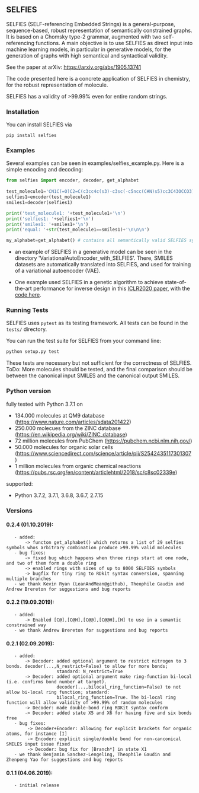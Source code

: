## SELFIES

SELFIES (SELF-referencIng Embedded Strings) is a general-purpose, sequence-based,
robust representation of semantically constrained graphs. It is based on a Chomsky
type-2 grammar, augmented with two self-referencing functions. A main objective is
to use SELFIES as direct input into machine learning models, in particular in
generative models, for the generation of graphs with high semantical and syntactical
validity.

See the paper at arXiv: https://arxiv.org/abs/1905.13741

The code presented here is a concrete application of SELFIES in chemistry, for
the robust representation of molecule. 

SELFIES has a validity of >99.99% even for entire random strings. 

### Installation
You can install SELFIES via
```
pip install selfies
```

### Examples
Several examples can be seen in examples/selfies_example.py. Here is a simple encoding and decoding:

```python
from selfies import encoder, decoder, get_alphabet  
    
test_molecule1='CN1C(=O)C2=C(c3cc4c(s3)-c3sc(-c5ncc(C#N)s5)cc3C43OCCO3)N(C)C(=O)C2=C1c1cc2c(s1)-c1sc(-c3ncc(C#N)s3)cc1C21OCCO1' # non-fullerene acceptors for organic solar cells
selfies1=encoder(test_molecule1)
smiles1=decoder(selfies1)

print('test_molecule1: '+test_molecule1+'\n')
print('selfies1: '+selfies1+'\n')
print('smiles1: '+smiles1+'\n')
print('equal: '+str(test_molecule1==smiles1)+'\n\n\n')

my_alphabet=get_alphabet() # contains all semantically valid SELFIES symbols.

```

- an example of SELFIES in a generative model can be seen in the directory 'VariationalAutoEncoder_with_SELFIES\'. There, SMILES datasets are automatically translated into SELFIES, and used for training of a variational autoencoder (VAE).

- One example used SELFIES in a genetic algorithm to achieve state-of-the-art performance for inverse design in this [ICLR2020 paper](https://arxiv.org/abs/1909.11655), with the [code here](https://github.com/aspuru-guzik-group/GA).

### Running Tests
SELFIES uses `pytest` as its testing framework. All tests can be found in the `tests/` directory.

You can run the test suite for SELFIES from your command line:

```bash
python setup.py test
```

These tests are necessary but not sufficient for the correctness of SELFIES. ToDo: More molecules should be tested, and the final comparison should be between the canonical input SMILES and the canonical output SMILES.

### Python version
fully tested with Python 3.7.1 on
- 134.000 molecules at QM9 database (https://www.nature.com/articles/sdata201422)
- 250.000 molecues from the ZINC database (https://en.wikipedia.org/wiki/ZINC_database)
- 72 million molecules from PubChem (https://pubchem.ncbi.nlm.nih.gov/)
- 50.000 molecules for organic solar cells (https://www.sciencedirect.com/science/article/pii/S2542435117301307)
- 1 million molecules from organic chemical reactions (https://pubs.rsc.org/en/content/articlehtml/2018/sc/c8sc02339e)

supported:
- Python 3.7.2, 3.7.1, 3.6.8, 3.6.7, 2.7.15



### Versions
#### 0.2.4 (01.10.2019):
       - added:
           -> functon get_alphabet() which returns a list of 29 selfies symbols whos arbitrary combination produce >99.99% valid molecules
       - bug fixes:
           -> fixed bug which happens when three rings start at one node, and two of them form a double ring
           -> enabled rings with sizes of up to 8000 SELFIES symbols
           -> bugfix for tiny ring to RDkit syntax conversion, spanning multiple branches
       - we thank Kevin Ryan (LeanAndMean@github), Theophile Gaudin and Andrew Brereton for suggestions and bug reports 

#### 0.2.2 (19.09.2019):
       - added:
           -> Enabled [C@],[C@H],[C@@],[C@@H],[H] to use in a semantic constrained way
       - we thank Andrew Brereton for suggestions and bug reports 


#### 0.2.1 (02.09.2019):
       - added:
           -> Decoder: added optional argument to restrict nitrogen to 3 bonds. decoder(...,N_restrict=False) to allow for more bonds;
                       standard: N_restrict=True
           -> Decoder: added optional argument make ring-function bi-local (i.e. confirms bond number at target).
                       decoder(...,bilocal_ring_function=False) to not allow bi-local ring function; standard:
                       bilocal_ring_function=True. The bi-local ring function will allow validity of >99.99% of random molecules
           -> Decoder: made double-bond ring RDKit syntax conform
           -> Decoder: added state X5 and X6 for having five and six bonds free
       - bug fixes:
            -> Decoder+Encoder: allowing for explicit brackets for organic atoms, for instance [I]
            -> Encoder: explicit single/double bond for non-canconical SMILES input issue fixed
            -> Decoder: bug fix for [Branch*] in state X1
       - we thank Benjamin Sanchez-Lengeling, Theophile Gaudin and Zhenpeng Yao for suggestions and bug reports 

#### 0.1.1 (04.06.2019): 
       - initial release 
